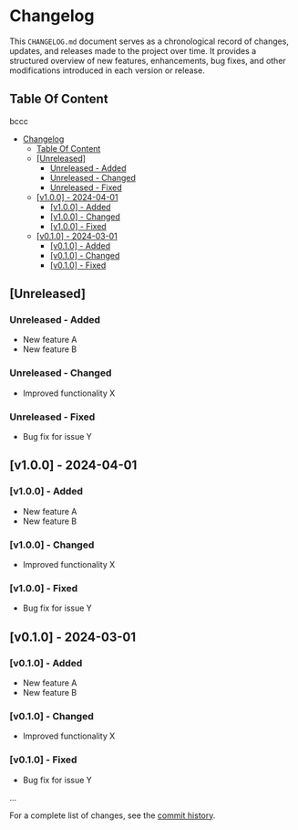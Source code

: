 # Changelog

This `CHANGELOG.md` document serves as a chronological record of changes, updates, and releases made to the project over time. It provides a structured overview of new features, enhancements, bug fixes, and other modifications introduced in each version or release.

## Table Of Content

bccc

- [Changelog](#changelog)
  - [Table Of Content](#table-of-content)
  - [\[Unreleased\]](#unreleased)
    - [Unreleased - Added](#unreleased---added)
    - [Unreleased - Changed](#unreleased---changed)
    - [Unreleased - Fixed](#unreleased---fixed)
  - [\[v1.0.0\] - 2024-04-01](#v100---2024-04-01)
    - [\[v1.0.0\] - Added](#v100---added)
    - [\[v1.0.0\] - Changed](#v100---changed)
    - [\[v1.0.0\] - Fixed](#v100---fixed)
  - [\[v0.1.0\] - 2024-03-01](#v010---2024-03-01)
    - [\[v0.1.0\] - Added](#v010---added)
    - [\[v0.1.0\] - Changed](#v010---changed)
    - [\[v0.1.0\] - Fixed](#v010---fixed)

## [Unreleased]

### Unreleased - Added

- New feature A
- New feature B

### Unreleased - Changed

- Improved functionality X

### Unreleased - Fixed

- Bug fix for issue Y

## [v1.0.0] - 2024-04-01

### [v1.0.0] - Added

- New feature A
- New feature B

### [v1.0.0] - Changed

- Improved functionality X

### [v1.0.0] - Fixed

- Bug fix for issue Y

## [v0.1.0] - 2024-03-01

### [v0.1.0] - Added

- New feature A
- New feature B

### [v0.1.0] - Changed

- Improved functionality X

### [v0.1.0] - Fixed

- Bug fix for issue Y

...

For a complete list of changes, see the [commit history](https://github.com/username/repository/commits/main).
